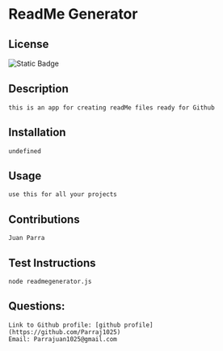 # ReadMe Generator

## License
  ![Static Badge](https://img.shields.io/badge/License-MIT-blue)

## Description
    this is an app for creating readMe files ready for Github
    
## Installation
    undefined
    
## Usage
    use this for all your projects
    
## Contributions 
    Juan Parra
    
## Test Instructions
    node readmegenerator.js
## Questions:
    Link to Github profile: [github profile](https://github.com/Parraj1025)
    Email: Parrajuan1025@gmail.com